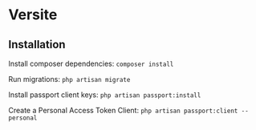 # Versite

## Installation

Install composer dependencies:
`composer install`

Run migrations:
`php artisan migrate`

Install passport client keys:
`php artisan passport:install`

Create a Personal Access Token Client:
`php artisan passport:client --personal`
